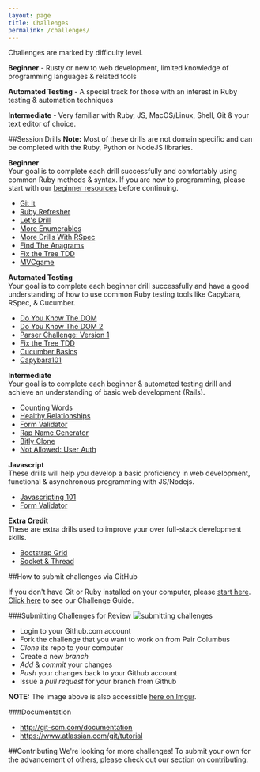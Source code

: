 ```yaml
---
layout: page
title: Challenges
permalink: /challenges/
---
```


Challenges are marked by difficulty level.

__Beginner__ - Rusty or new to web development, limited knowledge of programming languages & related tools

__Automated Testing__ - A special track for those with an interest in Ruby testing & automation techniques

__Intermediate__ - Very familiar with Ruby, JS, MacOS/Linux, Shell, Git & your text editor of choice.

##Session Drills
__Note:__ Most of these drills are not domain specific and can be completed with the Ruby, Python or NodeJS libraries.

__Beginner__  
Your goal is to complete each drill successfully and comfortably using common Ruby methods & syntax. If you are new to programming, please start with our [beginner resources](https://github.com/paircolumbus/Welcome/blob/master/BeginnerResources.md) before continuing.  
 - [Git It](https://github.com/paircolumbus/Git-It)
 - [Ruby Refresher](https://github.com/paircolumbus/RubyRefresher)  
 - [Let's Drill](https://github.com/paircolumbus/LetsDrill)
 - [More Enumerables](https://github.com/paircolumbus/MoreEnumerables)
 - [More Drills With RSpec](https://github.com/paircolumbus/MoreDrillsWithRSpec)
 - [Find The Anagrams](https://github.com/paircolumbus/FindTheAnagrams)
 - [Fix the Tree TDD](https://github.com/paircolumbus/FixTheTreeTDD)
 - [MVCgame](https://github.com/paircolumbus/MVCgame)

__Automated Testing__  
Your goal is to complete each beginner drill successfully and have a good understanding of how to use common Ruby testing tools like Capybara, RSpec, & Cucumber.  
 - [Do You Know The DOM](https://github.com/paircolumbus/DoYouKnowTheDOM)
 - [Do You Know The DOM 2](https://github.com/paircolumbus/DoYouKnowTheDom2)  
 - [Parser Challenge: Version 1](https://github.com/paircolumbus/ParserChallenge1)
 - [Fix the Tree TDD](https://github.com/paircolumbus/FixTheTreeTDD)
 - [Cucumber Basics](https://github.com/paircolumbus/CucumberBasics)
 - [Capybara101](https://github.com/paircolumbus/Capybara101)

__Intermediate__  
Your goal is to complete each beginner & automated testing drill and achieve an understanding of basic web development (Rails).
 - [Counting Words](https://github.com/paircolumbus/CountingWords)
 - [Healthy Relationships](https://github.com/paircolumbus/HealthyRelationships)
 - [Form Validator](https://github.com/paircolumbus/FormValidator)
 - [Rap Name Generator](https://github.com/paircolumbus/RapNameGenerator)  
 - [Bitly Clone](https://github.com/paircolumbus/BitlyClone)
 - [Not Allowed: User Auth](https://github.com/paircolumbus/NotAllowed)  

__Javascript__  
These drills will help you develop a basic proficiency in web development, functional & asynchronous programming with JS/Nodejs.
 - [Javascripting 101](https://github.com/paircolumbus/javascripting101)
 - [Form Validator](https://github.com/paircolumbus/FormValidator)

__Extra Credit__  
These are extra drills used to improve your over full-stack development skills.
 - [Bootstrap Grid](https://github.com/paircolumbus/BootstrapGridSystem)
 - [Socket & Thread](https://github.com/paircolumbus/SocketAndThread)

##How to submit challenges via GitHub

If you don't have Git or Ruby installed on your computer, please [start here](https://github.com/paircolumbus/Welcome/blob/master/GettingStarted.md). [Click here](https://github.com/paircolumbus/Welcome/blob/master/ChallengeGuide.md) to see our Challenge Guide.

###Submitting Challenges for Review
![submitting challenges](http://i.imgur.com/6dZYqjx.gif)

- Login to your Github.com account
- Fork the challenge that you want to work on from Pair Columbus
- _Clone_ its repo to your computer
- Create a new _branch_
- _Add_ & _commit_ your changes
- _Push_ your changes back to your Github account
- Issue a _pull request_ for your branch from Github

__NOTE:__ The image above is also accessible [here on Imgur](http://imgur.com/6dZYqjx).

###Documentation
- http://git-scm.com/documentation
- https://www.atlassian.com/git/tutorial

##Contributing
We're looking for more challenges! To submit your own for the advancement of others, please check out our section on [contributing](/CONTRIBUTING.md).
